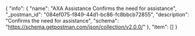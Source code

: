 {
  "info": {
    "name": "AXA Assistance Confirms the need for assistance",
    "_postman_id": "084ef075-f849-44d1-bc86-fc8bbcb72855",
    "description": "Confirms the need for assistance",
    "schema": "https://schema.getpostman.com/json/collection/v2.0.0/"
  },
  "item": []
}